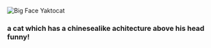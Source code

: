 ![Big Face Yaktocat](https://octodex.github.com/images/yaktocat.png)
### a cat which has a chinesealike achitecture above his head funny!
